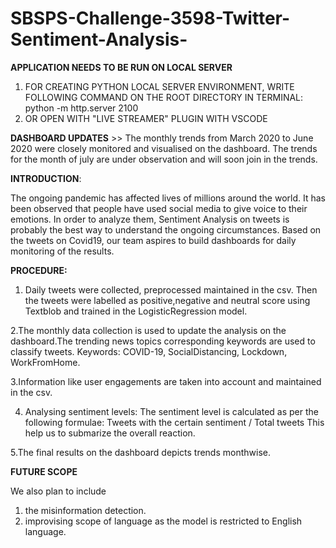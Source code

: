 # SBSPS-Challenge-3598-Twitter-Sentiment-Analysis-

**APPLICATION NEEDS TO BE RUN ON LOCAL SERVER**
1. FOR CREATING PYTHON LOCAL SERVER ENVIRONMENT, WRITE FOLLOWING COMMAND ON THE ROOT DIRECTORY IN TERMINAL: python -m http.server 2100
2. OR OPEN WITH "LIVE STREAMER" PLUGIN WITH VSCODE 

**DASHBOARD UPDATES** >> The monthly trends from March 2020 to June 2020 were closely monitored and visualised on the dashboard. The trends for the month of july are under observation and will soon join in the trends.


**INTRODUCTION**:

The ongoing pandemic has affected lives of millions around the world. It has been observed that people have used social media to give voice to their emotions. In order to analyze them, Sentiment Analysis on tweets is probably the best way to understand the ongoing circumstances. Based on the tweets on Covid19, our team aspires to build dashboards for daily monitoring of the results.


**PROCEDURE:**

1. Daily tweets were collected, preprocessed maintained in the csv. Then the tweets were labelled as positive,negative and neutral score using Textblob and trained in the LogisticRegression model.

2.The monthly data collection is used to update the analysis on the dashboard.The trending news topics corresponding keywords are used to classify tweets. 
Keywords: COVID-19, SocialDistancing, Lockdown, WorkFromHome.

3.Information like user engagements are taken into account and maintained in the csv.

4. Analysing sentiment levels: The sentiment level is calculated as per the following formulae:
                Tweets with the certain sentiment / Total tweets
This help us to submarize the overall reaction.

5.The final results on the dashboard depicts trends monthwise.
 
**FUTURE SCOPE**

We also plan to include 
1. the  misinformation detection.
2. improvising scope of language as the model is restricted to English language.

